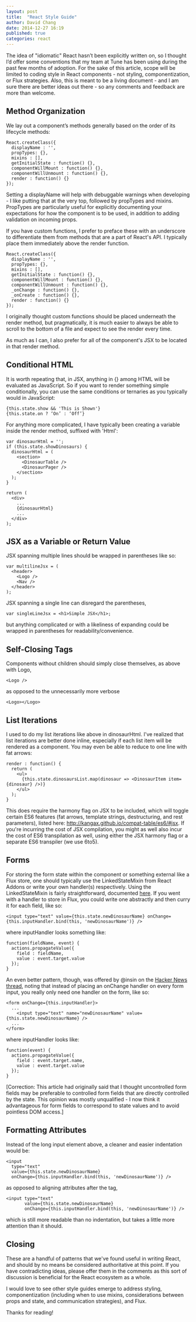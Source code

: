 ```yaml
---
layout: post
title:  "React Style Guide"
author: David Chang
date: 2014-12-27 16:19
published: true
categories: react
---
```

The idea of "idiomatic" React hasn’t been explicitly written on, so I thought I’d offer some conventions that my team at Tune has been using during the past few months of adoption. For the sake of this article, scope will be limited to coding style in React components - not styling, componentization, or Flux strategies. Also, this is meant to be a living document - and I am sure there are better ideas out there - so any comments and feedback are more than welcome.

## Method Organization

We lay out a component’s methods generally based on the order of its lifecycle methods:

```
React.createClass({
  displayName : '',
  propTypes: {},
  mixins : [],
  getInitialState : function() {},
  componentWillMount : function() {},
  componentWillUnmount : function() {},
  render : function() {}
});
```

Setting a displayName will help with debuggable warnings when developing - I like putting that at the very top, followed by propTypes and mixins. PropTypes are particularly useful for explicitly documenting your expectations for how the component is to be used, in addition to adding validation on incoming props.

If you have custom functions, I prefer to preface these with an underscore to differentiate them from methods that are a part of React's API. I typically place them immediately above the render function.

```
React.createClass({
  displayName : '',
  propTypes: {},
  mixins : [],
  getInitialState : function() {},
  componentWillMount : function() {},
  componentWillUnmount : function() {},
  _onChange : function() {},
  _onCreate : function() {},
  render : function() {}
});
```

I originally thought custom functions should be placed underneath the render method, but pragmatically, it is much easier to always be able to scroll to the bottom of a file and expect to see the render every time.

As much as I can, I also prefer for all of the component's JSX to be located in that render method.

## Conditional HTML

It is worth repeating that, in JSX, anything in {} among HTML will be evaluated as JavaScript. So if you want to render something simple conditionally, you can use the same conditions or ternaries as you typically would in JavaScript:

```
{this.state.show && 'This is Shown'}
{this.state.on ? ‘On’ : ‘Off’}
```

For anything more complicated, I have typically been creating a variable inside the render method, suffixed with 'Html':

```
var dinosaurHtml = '';
if (this.state.showDinosaurs) {
  dinosaurHtml = (
	<section>
	  <DinosaurTable />
	  <DinosaurPager />
	</section>
  );
}

return (
  <div>
	...
	{dinosaurHtml}
	...
  </div>
);
```

## JSX as a Variable or Return Value

JSX spanning multiple lines should be wrapped in parentheses like so:

```
var multilineJsx = (
  <header>
	<Logo />
	<Nav />
  </header>
);
```

JSX spanning a single line can disregard the parentheses,

```
var singleLineJsx = <h1>Simple JSX</h1>;
```

but anything complicated or with a likeliness of expanding could be wrapped in parentheses for readability/convenience.

## Self-Closing Tags

Components without children should simply close themselves, as above with Logo,

```
<Logo />
```

as opposed to the unnecessarily more verbose

```
<Logo></Logo>
```

## List Iterations

I used to do my list iterations like above in dinosaurHtml. I've realized that list iterations are better done inline, especially if each list item will be rendered as a component. You may even be able to reduce to one line with fat arrows:

```
render : function() {
  return (
	<ul>
	  {this.state.dinosaursList.map(dinosaur => <DinosaurItem item={dinosaur} />)}
	</ul>
  );
}
```

This does require the harmony flag on JSX to be included, which will toggle certain ES6 features (fat arrows, template strings, destructuring, and rest parameters), listed here: http://kangax.github.io/compat-table/es6/#jsx. If you're incurring the cost of JSX compilation, you might as well also incur the cost of ES6 transpilation as well, using either the JSX harmony flag or a separate ES6 transpiler (we use 6to5).

## Forms

For storing the form state within the component or something external like a Flux store, one should typically use the LinkedStateMixin from React Addons or write your own handler(s) respectively. Using the LinkedStateMixin is fairly straightforward, documented [here](http://facebook.github.io/react/docs/two-way-binding-helpers.html). If you went with a handler to store in Flux, you could write one abstractly and then curry it for each field, like so:

```
<input type="text" value={this.state.newDinosaurName} onChange={this.inputHandler.bind(this, 'newDinosaurName')} />
```

where inputHandler looks something like:

```
function(fieldName, event) {
  actions.propagateValue({
    field : fieldName,
    value : event.target.value
  });
}
```

An even better pattern, though, was offered by @insin on the [Hacker News thread](https://news.ycombinator.com/item?id=8811617), noting that instead of placing an onChange handler on every form input, you really only need one handler on the form, like so:

```
<form onChange={this.inputHandler}>
  ...
	<input type="text" name="newDinosaurName" value={this.state.newDinosaurName} />
  ...
</form>
```

where inputHandler looks like:

```
function(event) {  
  actions.propagateValue({
	field : event.target.name,
	value : event.target.value
  });
}
```

[Correction: This article had originally said that I thought uncontrolled form fields may be preferable to controlled form fields that are directly controlled by the state. This opinion was mostly unqualified - I now think it advantageous for form fields to correspond to state values and to avoid pointless DOM access.]

## Formatting Attributes

Instead of the long input element above, a cleaner and easier indentation would be:

```
<input
  type="text"
  value={this.state.newDinosaurName}
  onChange={this.inputHandler.bind(this, 'newDinosaurName')} />
```

as opposed to aligning attributes after the tag,

```
<input type="text"
       value={this.state.newDinosaurName}
       onChange={this.inputHandler.bind(this, 'newDinosaurName')} />
```

which is still more readable than no indentation, but takes a little more attention than it should.

## Closing

These are a handful of patterns that we've found useful in writing React, and should by no means be considered authoritative at this point. If you have contradicting ideas, please offer them in the comments as this sort of discussion is beneficial for the React ecosystem as a whole.

I would love to see other style guides emerge to address styling, componentization (including when to use mixins, considerations between props and state, and communication strategies), and Flux.

Thanks for reading!
